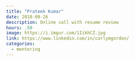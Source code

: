 ```yaml
---
title: "Prateek Kumar"
date: 2018-09-26
description: Online call with resume review
hours: .50
image: https://i.imgur.com/1IikhCZ.jpg
link: https://www.linkedin.com/in/carlymgordon/
categories:
  - mentoring
---
```

